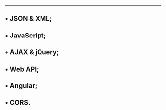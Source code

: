 ------------------------------------------------------
• JSON & XML;
----------------------------------------------------
• JavaScript;
----------------------------------------------
• AJAX & jQuery;
-----------------------------------------
• Web API;
----------------------------------------
• Angular;
-----------------------------------------
• CORS.
----------------------------------------------------
